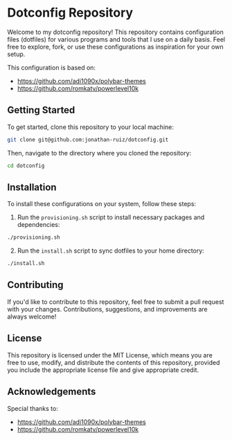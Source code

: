 # Dotconfig Repository

Welcome to my dotconfig repository! This repository contains configuration files \(dotfiles\) for various programs and tools that I use on a daily basis. Feel free to explore, fork, or use these configurations as inspiration for your own setup.

This configuration is based on: 
- https://github.com/adi1090x/polybar-themes
- https://github.com/romkatv/powerlevel10k

## Getting Started

To get started, clone this repository to your local machine:

```bash
git clone git@github.com:jonathan-ruiz/dotconfig.git 
```

Then, navigate to the directory where you cloned the repository:

```bash
cd dotconfig
```

## Installation

To install these configurations on your system, follow these steps:

1. Run the `provisioning.sh` script to install necessary packages and dependencies:

```bash
./provisioning.sh
```

2. Run the `install.sh` script to sync dotfiles to your home directory:

```bash
./install.sh
```


## Contributing

If you'd like to contribute to this repository, feel free to submit a pull request with your changes. Contributions, suggestions, and improvements are always welcome!

## License

This repository is licensed under the MIT License, which means you are free to use, modify, and distribute the contents of this repository, provided you include the appropriate license file and give appropriate credit.

## Acknowledgements

Special thanks to:

- https://github.com/adi1090x/polybar-themes
- https://github.com/romkatv/powerlevel10k

